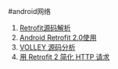 #android网络

1. [Retrofit源码解析](http://wuxiaolong.me/2016/01/15/retrofit/)
2. [Android Retrofit 2.0使用](http://wuxiaolong.me/2016/01/15/retrofit/)
3. [VOLLEY 源码分析](http://bxbxbai.github.io/2014/12/24/read-volley-source-code/)
4. [用 Retrofit 2 简化 HTTP 请求](https://realm.io/cn/news/droidcon-jake-wharton-simple-http-retrofit-2/)
